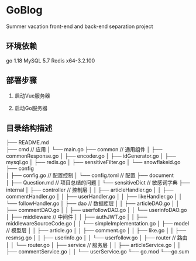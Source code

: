 # GoBlog
Summer vacation front-end and back-end separation project

## 环境依赖
go 1.18
MySQL 5.7
Redis x64-3.2.100

## 部署步骤
1. 启动Vue服务器

2. 启动Go服务器


## 目录结构描述
├── README.md                   
├── cmd                         // 应用
│   └── main.go
├── common                  // 通用组件
│   ├── commonResponse.go
│   ├── encoder.go
│   ├── idGenerator.go
│   ├── mysql.go
│   ├── redis.go
│   ├── sensitiveFilter.go
│   └── snowflakeid.go
├── config                      
│   ├── config.go                // 配置控制
│   └── config.toml               // 配置
├── document                     
│   ├── Question.md               // 项目总结的问题
│   └── sensitiveDict               // 敏感词字典
├── internal
│   ├── controller               // 控制层
│   │   ├── articleHandler.go
│   │   ├── commentHandler.go
│   │   ├── userHandler.go
│   │   ├── likeHandler.go
│   │   └── followHandler.go
│   ├── dao                      // 数据库层
│   │   ├── articleDAO.go
│   │   ├── commentDAO.go
│   │   ├── userfollowDAO.go
│   │   └── userinfoDAO.go
│   ├── middleware               // 中间件
│   │   ├── authJWT.go
│   │   ├── middlewareSourceCode.go
│   │   └── simpleImplementation.go
│   ├── model                    // 模型层
│   │   ├── article.go
│   │   ├── comment.go
│   │   ├── like.go
│   │   ├── resmsg.go
│   │   ├── userinfo.go
│   │   └── userfollow.go
│   ├── router                      // 路由
│   │   └── router.go
│   ├── service                   // 服务层
│   │   ├── articleService.go
│   │   ├── commentService.go
│   │   └── userService.go
└── go.mod
    └──go.sum